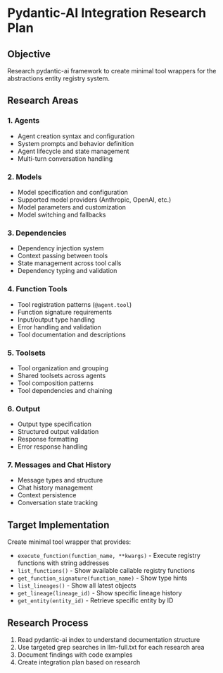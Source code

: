 # Pydantic-AI Integration Research Plan

## Objective
Research pydantic-ai framework to create minimal tool wrappers for the abstractions entity registry system.

## Research Areas

### 1. Agents
- Agent creation syntax and configuration
- System prompts and behavior definition
- Agent lifecycle and state management
- Multi-turn conversation handling

### 2. Models
- Model specification and configuration
- Supported model providers (Anthropic, OpenAI, etc.)
- Model parameters and customization
- Model switching and fallbacks

### 3. Dependencies
- Dependency injection system
- Context passing between tools
- State management across tool calls
- Dependency typing and validation

### 4. Function Tools
- Tool registration patterns (`@agent.tool`)
- Function signature requirements
- Input/output type handling
- Error handling and validation
- Tool documentation and descriptions

### 5. Toolsets
- Tool organization and grouping
- Shared toolsets across agents
- Tool composition patterns
- Tool dependencies and chaining

### 6. Output
- Output type specification
- Structured output validation
- Response formatting
- Error response handling

### 7. Messages and Chat History
- Message types and structure
- Chat history management
- Context persistence
- Conversation state tracking

## Target Implementation
Create minimal tool wrapper that provides:
- `execute_function(function_name, **kwargs)` - Execute registry functions with string addresses
- `list_functions()` - Show available callable registry functions
- `get_function_signature(function_name)` - Show type hints
- `list_lineages()` - Show all latest objects
- `get_lineage(lineage_id)` - Show specific lineage history
- `get_entity(entity_id)` - Retrieve specific entity by ID

## Research Process
1. Read pydantic-ai index to understand documentation structure
2. Use targeted grep searches in llm-full.txt for each research area
3. Document findings with code examples
4. Create integration plan based on research